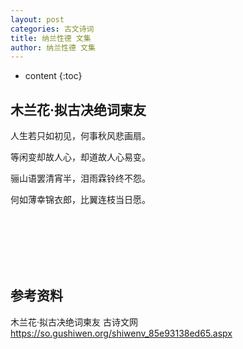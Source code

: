 ```yaml
---
layout: post
categories: 古文诗词
title: 纳兰性德 文集
author: 纳兰性德 文集
---
```

* content
{:toc}

## 木兰花·拟古决绝词柬友

人生若只如初见，何事秋风悲画扇。

等闲变却故人心，却道故人心易变。

骊山语罢清宵半，泪雨霖铃终不怨。

何如薄幸锦衣郎，比翼连枝当日愿。



<br/><br/><br/><br/><br/>
## 参考资料

木兰花·拟古决绝词柬友  古诗文网 <https://so.gushiwen.org/shiwenv_85e93138ed65.aspx>


